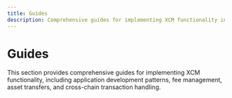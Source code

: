 ```yaml
---
title: Guides
description: Comprehensive guides for implementing XCM functionality in applications and understanding cross-chain interactions.
---
```


# Guides

This section provides comprehensive guides for implementing XCM functionality, including application development patterns, fee management, asset transfers, and cross-chain transaction handling.
